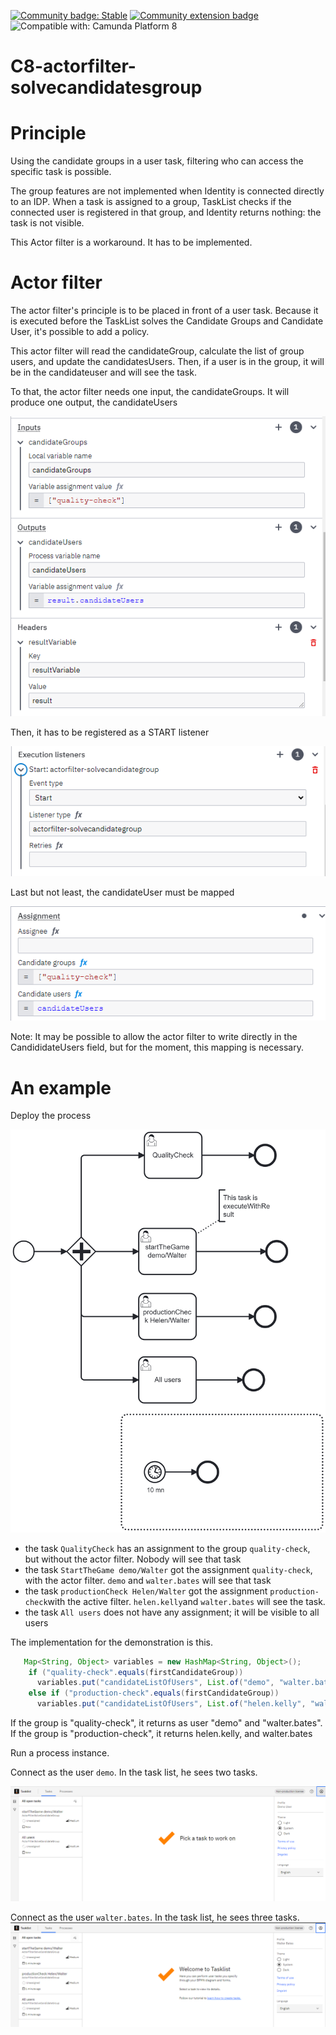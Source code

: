 
[![Community badge: Stable](https://img.shields.io/badge/Lifecycle-Stable-brightgreen)](https://github.com/Camunda-Community-Hub/community/blob/main/extension-lifecycle.md#stable-)
[![Community extension badge](https://img.shields.io/badge/Community%20Extension-An%20open%20source%20community%20maintained%20project-FF4700)](https://github.com/camunda-community-hub/community)
![Compatible with: Camunda Platform 8](https://img.shields.io/badge/Compatible%20with-Camunda%20Platform%208-0072Ce)


# C8-actorfilter-solvecandidatesgroup

# Principle

Using the candidate groups in a user task, filtering who can access the specific task is possible.

The group features are not implemented when Identity is connected directly to an IDP. When a task is assigned to a group,
TaskList checks if the connected user is registered in that group, and Identity returns nothing: the task is not visible.

This Actor filter is a workaround. It has to be implemented.

# Actor filter

The actor filter's principle is to be placed in front of a user task. Because it is executed before the TaskList solves the Candidate Groups and Candidate User, it's possible to add a policy.

This actor filter will read the candidateGroup, calculate the list of group users, and update the candidatesUsers.
Then, if a user is in the group, it will be in the candidateuser and will see the task.

To that, the actor filter needs one input, the candidateGroups. It will produce one output, the candidateUsers

![input-output.png](doc/input-output.png)

Then, it has to be registered as a START listener

![listener-start.png](doc/listener-start.png)

Last but not least, the candidateUser must be mapped

![assignement.png](doc%2Fassignement.png)


Note: It may be possible to allow the actor filter to write directly in the CandididateUsers field, but for the moment, this mapping is necessary.


# An example
Deploy the process

![ActorFilterCandidateGroup.png](doc/ActorFilterCandidateGroup.png)

* the task `QualityCheck` has an assignment to the group `quality-check`, but without the actor filter. Nobody will see that task
* the task `StartTheGame demo/Walter` got the assignment `quality-check`, with the actor filter. `demo` and `walter.bates` will see that task
* the task `productionCheck Helen/Walter` got the assignment `production-check`with the active filter. `helen.kelly`and `walter.bates` will see the task.
* the task `All users` does not have any assignment; it will be visible to all users


The implementation for the demonstration is this.

```java
   Map<String, Object> variables = new HashMap<String, Object>();
    if ("quality-check".equals(firstCandidateGroup))
      variables.put("candidateListOfUsers", List.of("demo", "walter.bates"));
    else if ("production-check".equals(firstCandidateGroup))
      variables.put("candidateListOfUsers", List.of("helen.kelly", "walter.bates"));
```
If the group is "quality-check", it returns as user "demo" and "walter.bates". If the group is "production-check", it returns helen.kelly, and walter.bates

Run a process instance.

Connect as the user `demo`. In the task list, he sees two tasks.

![Demo-user.png](doc/Demo-user.png)

Connect as the user `walter.bates`. In the task list, he sees three tasks.
![Demo-walter.png](doc/Demo-walter.png)
